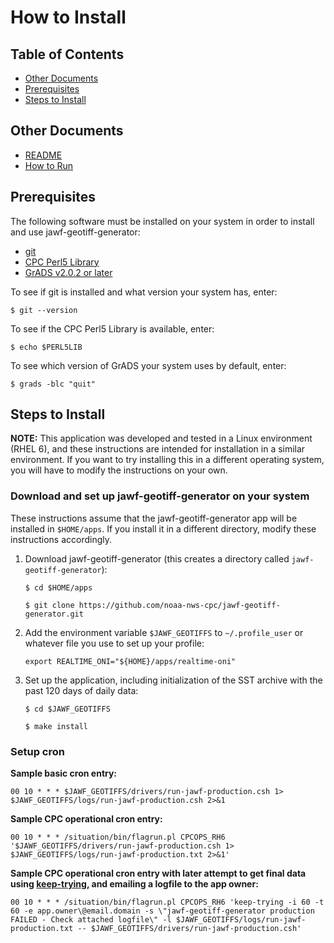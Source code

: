 How to Install
===============

Table of Contents
---------------

- [Other Documents](#other-documents)
- [Prerequisites](#prerequisites)
- [Steps to Install](#steps-to-install)

Other Documents
---------------

- [README](../README.md)
- [How to Run](HOW-TO-RUN.md)

Prerequisites
---------------

The following software must be installed on your system in order to install and use jawf-geotiff-generator:

- [git](https://git-scm.com/book/en/v1/Getting-Started-Installing-Git)
- [CPC Perl5 Library](https://github.com/noaa-nws-cpc/cpc-perl5-lib)
- [GrADS v2.0.2 or later](http://cola.gmu.edu/grads/downloads.php)

To see if git is installed and what version your system has, enter:

    $ git --version

To see if the CPC Perl5 Library is available, enter:

    $ echo $PERL5LIB

To see which version of GrADS your system uses by default, enter:

    $ grads -blc "quit"

Steps to Install
---------------

**NOTE:** This application was developed and tested in a Linux environment (RHEL 6), and these instructions are intended for installation in a similar environment. If you want to try installing this in a different operating system, you will have to modify the instructions on your own.

### Download and set up jawf-geotiff-generator on your system

These instructions assume that the jawf-geotiff-generator app will be installed in `$HOME/apps`. If you install it in a different directory, modify these instructions accordingly.

1. Download jawf-geotiff-generator (this creates a directory called `jawf-geotiff-generator`):

    `$ cd $HOME/apps`
    
    `$ git clone https://github.com/noaa-nws-cpc/jawf-geotiff-generator.git`

2. Add the environment variable `$JAWF_GEOTIFFS` to `~/.profile_user` or whatever file you use to set up your profile:

    `export REALTIME_ONI="${HOME}/apps/realtime-oni"`

3. Set up the application, including initialization of the SST archive with the past 120 days of daily data:

    `$ cd $JAWF_GEOTIFFS`
    
    `$ make install`

### Setup cron

**Sample basic cron entry:**

`00 10 * * * $JAWF_GEOTIFFS/drivers/run-jawf-production.csh 1> $JAWF_GEOTIFFS/logs/run-jawf-production.csh 2>&1`

**Sample CPC operational cron entry:**

`00 10 * * * /situation/bin/flagrun.pl CPCOPS_RH6 '$JAWF_GEOTIFFS/drivers/run-jawf-production.csh 1> $JAWF_GEOTIFFS/logs/run-jawf-production.txt 2>&1'`

**Sample CPC operational cron entry with later attempt to get final data using [keep-trying](https://github.com/mikecharles/keep-trying), and emailing a logfile to the app owner:**

`00 10 * * * /situation/bin/flagrun.pl CPCOPS_RH6 'keep-trying -i 60 -t 60 -e app.owner\@email.domain -s \"jawf-geotiff-generator production FAILED - Check attached logfile\" -l $JAWF_GEOTIFFS/logs/run-jawf-production.txt -- $JAWF_GEOTIFFS/drivers/run-jawf-production.csh'`
